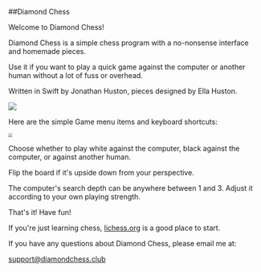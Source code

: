 ##Diamond Chess

Welcome to Diamond Chess!

Diamond Chess is a simple chess program with a no-nonsense interface and homemade pieces.

Use it if you want to play a quick game against the computer or another human without a lot of fuss or overhead.

Written in Swift by Jonathan Huston, pieces designed by Ella Huston.

![](https://diamondchess.s3.eu-central-1.amazonaws.com/Game1.png)

Here are the simple Game menu items and keyboard shortcuts:

<img src="https://diamondchess.s3.eu-central-1.amazonaws.com/GameMenu.png" style="zoom:50%;" />

Choose whether to play white against the computer, black against the computer, or against another human. 

Flip the board if it's upside down from your perspective. 

The computer's search depth can be anywhere between 1 and 3. Adjust it according to your own playing strength.

That's it! Have fun!

If you're just learning chess, <a href="https://lichess.org">lichess.org</a> is a good place to start. 

If you have any questions about Diamond Chess, please email me at:

<a href="mailto:support@diamondchess.club">support@diamondchess.club</a>

